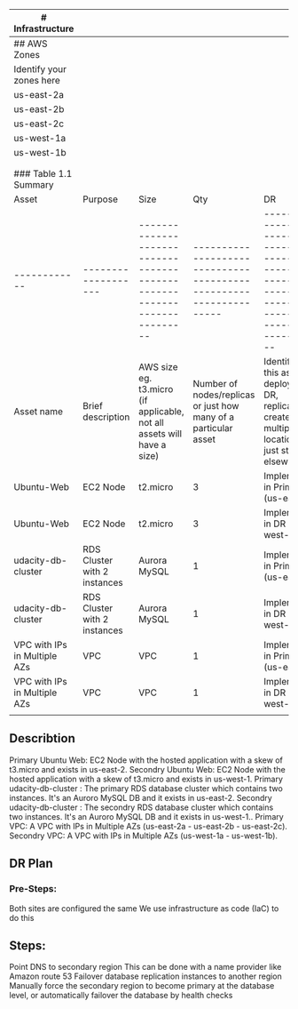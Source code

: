 | # Infrastructure             |                              |                                                                          |                                                                   |                                                                                                                |
|------------------------------|------------------------------|--------------------------------------------------------------------------|-------------------------------------------------------------------|----------------------------------------------------------------------------------------------------------------|
| ## AWS Zones                 |                              |                                                                          |                                                                   |                                                                                                                |
| Identify your zones here     |                              |                                                                          |                                                                   |                                                                                                                |
| us-east-2a                   |                              |                                                                          |                                                                   |                                                                                                                |
| us-east-2b                   |                              |                                                                          |                                                                   |                                                                                                                |
| us-east-2c                   |                              |                                                                          |                                                                   |                                                                                                                |
| us-west-1a                   |                              |                                                                          |                                                                   |                                                                                                                |
| us-west-1b                   |                              |                                                                          |                                                                   |                                                                                                                |
|                              |                              |                                                                          |                                                                   |                                                                                                                |
|                              |                              |                                                                          |                                                                   |                                                                                                                |
| ### Table 1.1 Summary        |                              |                                                                          |                                                                   |                                                                                                                |
| Asset                        | Purpose                      | Size                                                                     | Qty                                                               | DR                                                                                                             |
| ------------                 | -------------------          | ------------------------------------------------------------------------ | ----------------------------------------------------------------- | -------------------------------------------------------------------------------------------------------------- |
| Asset name                   | Brief description            | AWS size eg. t3.micro (if applicable, not all assets will have a size)   | Number of nodes/replicas or just how many of a particular asset   | Identify if this asset is deployed to DR, replicated, created in multiple locations or just stored elsewhere   |
| Ubuntu-Web                   | EC2 Node                     | t2.micro                                                                 | 3                                                                 | Implemented in Primary (us-east-2)                                                                             |
| Ubuntu-Web                   | EC2 Node                     | t2.micro                                                                 | 3                                                                 | Implemented in DR (us-west-1)                                                                                  |
| udacity-db-cluster           | RDS Cluster with 2 instances | Aurora MySQL                                                             | 1                                                                 | Implemented in Primary (us-east-2)                                                                             |
| udacity-db-cluster           | RDS Cluster with 2 instances | Aurora MySQL                                                             | 1                                                                 | Implemented in DR (us-west-1)                                                                                  |
| VPC with IPs in Multiple AZs | VPC                          | VPC                                                                      | 1                                                                 | Implemented in Primary (us-east-2)                                                                             |
| VPC with IPs in Multiple AZs | VPC                          | VPC                                                                      | 1                                                                 | Implemented in DR (us-west-1)                                                                                  |
|                              |                              |                                                                          |                                                                   |                                                                                                                |

## Describtion
Primary Ubuntu Web: EC2 Node with the hosted application with a skew of t3.micro and exists in us-east-2.
Secondry Ubuntu Web: EC2 Node with the hosted application with a skew of t3.micro and exists in us-west-1.
Primary udacity-db-cluster : The primary RDS database cluster which contains two instances. It's an Auroro MySQL DB and it exists in us-east-2.
Secondry udacity-db-cluster : The secondry RDS database cluster which contains two instances. It's an Auroro MySQL DB and it exists in us-west-1..
Primary VPC: A VPC with IPs in Multiple AZs (us-east-2a - us-east-2b - us-east-2c).
Secondry VPC: A VPC with IPs in Multiple AZs (us-west-1a - us-west-1b).



## DR Plan
### Pre-Steps:
Both sites are configured the same
We use infrastructure as code (IaC) to do this 

## Steps:
Point DNS to secondary region
This can be done with a name provider like Amazon route 53
Failover database replication instances to another region
Manually force the secondary region to become primary at the database level, or automatically failover the database by health checks
